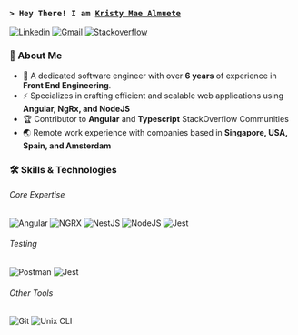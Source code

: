 <h3 >
  <code>&gt; Hey There! I am <b><a target="_blank" href="https://github.com/KShewengger">Kristy Mae Almuete</a></b></code>
</h3>

[![Linkedin](https://img.shields.io/badge/-LinkedIn-0077B5?style=flat-square&logo=linkedin&logoColor=white)](https://www.linkedin.com/in/kristy-mae-almuete-7a8963b5/)
[![Gmail](https://img.shields.io/badge/-Gmail-D14836?style=flat-square&logo=gmail&logoColor=white)](mailto:kristyalmuete@gmail.com)
[![Stackoverflow](https://img.shields.io/badge/-StackOverflow-F58025?style=flat-square&logo=stackoverflow&logoColor=white)](https://stackoverflow.com/users/6891406/kshewengger)


### 👋 About Me

- 🚀 A dedicated software engineer with over **6 years** of experience in **Front End Engineering**. 
- ⚡️ Specializes in crafting efficient and scalable web applications using **Angular, NgRx, and NodeJS**
- 🏆 Contributor to **Angular** and **Typescript** StackOverflow Communities
- 🌏 Remote work experience with companies based in **Singapore, USA, Spain, and Amsterdam​**
​
### 🛠️ Skills & Technologies

###### Core Expertise

![Angular](https://img.shields.io/badge/-Angular-E10098?style=flat-square&logo=angular)
![NGRX](https://img.shields.io/badge/-NgRx-764ABC?style=flat-square&logo=ngrx)
![NestJS](https://img.shields.io/badge/-NestJS-E0234E?style=flat-square&logo=nestjs)
![NodeJS](https://img.shields.io/badge/-NodeJS-339933?style=flat-square&logo=nodedotjs&logoColor=white)
![Jest](https://img.shields.io/badge/-Jest-C21325?style=flat-square&logo=jest&logoColor=white)


###### Testing
![Postman](https://img.shields.io/badge/-Postman-FF6C37?style=flat-square&logo=postman&logoColor=white)
![Jest](https://img.shields.io/badge/-Jest-C21325?style=flat-square&logo=jest&logoColor=white)

###### Other Tools
![Git](https://img.shields.io/badge/-Git-F05032?style=flat-square&logo=git&logoColor=white)
![Unix CLI](https://img.shields.io/badge/-Unix_CLI-black?style=flat-square&logo=gnu-bash&logoColor=white)​
​
